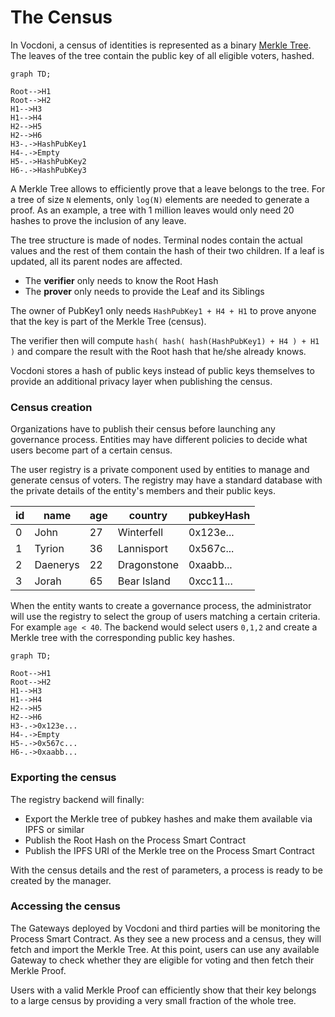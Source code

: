 # The Census

In Vocdoni, a census of identities is represented as a binary [Merkle Tree](https://en.wikipedia.org/wiki/Merkle_tree). The leaves of the tree contain the public key of all eligible voters, hashed.

```mermaid
graph TD;

Root-->H1
Root-->H2
H1-->H3
H1-->H4
H2-->H5
H2-->H6
H3-.->HashPubKey1
H4-.->Empty
H5-.->HashPubKey2
H6-.->HashPubKey3
```

A Merkle Tree allows to efficiently prove that a leave belongs to the tree. For a tree of size `N` elements, only `log(N)` elements are needed to generate a proof. As an example, a tree with 1 million leaves would only need 20 hashes to prove the inclusion of any leave.

The tree structure is made of nodes. Terminal nodes contain the actual values and the rest of them contain the hash of their two children. If a leaf is updated, all its parent nodes are affected.

+ The **verifier** only needs to know the Root Hash
+ The **prover** only needs to provide the Leaf and its Siblings

The owner of PubKey1 only needs `HashPubKey1 + H4 + H1` to prove anyone that the key is part of the Merkle Tree (census).

The verifier then will compute `hash( hash( hash(HashPubKey1) + H4 ) + H1 )` and compare the result with the Root hash that he/she already knows.

Vocdoni stores a hash of public keys instead of public keys themselves to provide an additional privacy layer when publishing the census.

### Census creation

Organizations have to publish their census before launching any governance process. Entities may have different policies to decide what users become part of a certain census.

The user registry is a private component used by entities to manage and generate census of voters. The registry may have a standard database with the private details of the entity's members and their public keys.

| id  | name     | age | country     | pubkeyHash |
| --- | -------- | --- | ----------- | ---------- |
| 0   | John     | 27  | Winterfell  | 0x123e...  |
| 1   | Tyrion   | 36  | Lannisport  | 0x567c...  |
| 2   | Daenerys | 22  | Dragonstone | 0xaabb...  |
| 3   | Jorah    | 65  | Bear Island | 0xcc11...  |

When the entity wants to create a governance process, the administrator will use the registry to select the group of users matching a certain criteria. For example `age < 40`. The backend would select users `0,1,2` and create a Merkle tree with the corresponding public key hashes.

```mermaid
graph TD;

Root-->H1
Root-->H2
H1-->H3
H1-->H4
H2-->H5
H2-->H6
H3-.->0x123e...
H4-.->Empty
H5-.->0x567c...
H6-.->0xaabb...
```

### Exporting the census

The registry backend will finally:

+ Export the Merkle tree of pubkey hashes and make them available via IPFS or similar
+ Publish the Root Hash on the Process Smart Contract
+ Publish the IPFS URI of the Merkle tree on the Process Smart Contract

With the census details and the rest of parameters, a process is ready to be created by the manager.

### Accessing the census

The Gateways deployed by Vocdoni and third parties will be monitoring the Process Smart Contract. As they see a new process and a census, they will fetch and import the Merkle Tree. At this point, users can use any available Gateway to check whether they are eligible for voting and then fetch their Merkle Proof.

Users with a valid Merkle Proof can efficiently show that their key belongs to a large census by providing a very small fraction of the whole tree.
